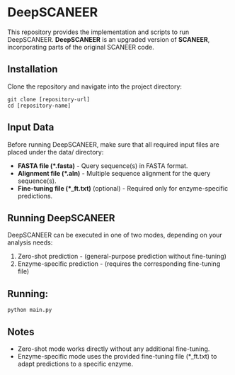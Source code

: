 # DeepSCANEER
This repository provides the implementation and scripts to run DeepSCANEER.
**DeepSCANEER** is an upgraded version of **SCANEER**, incorporating parts of the original SCANEER code.

## Installation
Clone the repository and navigate into the project directory:

```
git clone [repository-url]
cd [repository-name]
```

## Input Data
Before running DeepSCANEER, make sure that all required input files are placed under the data/ directory:

+ **FASTA file (*.fasta)** - Query sequence(s) in FASTA format.
+ **Alignment file (*.aln)** - Multiple sequence alignment for the query sequence(s).
+ **Fine-tuning file (*_ft.txt)** (optional) - Required only for enzyme-specific predictions.

## Running DeepSCANEER
DeepSCANEER can be executed in one of two modes, depending on your analysis needs:

1. Zero-shot prediction - (general-purpose prediction without fine-tuning)
2. Enzyme-specific prediction - (requires the corresponding fine-tuning file)

## Running:
```
python main.py
```

## Notes
+ Zero-shot mode works directly without any additional fine-tuning.
+ Enzyme-specific mode uses the provided fine-tuning file (*_ft.txt) to adapt predictions to a specific enzyme.
